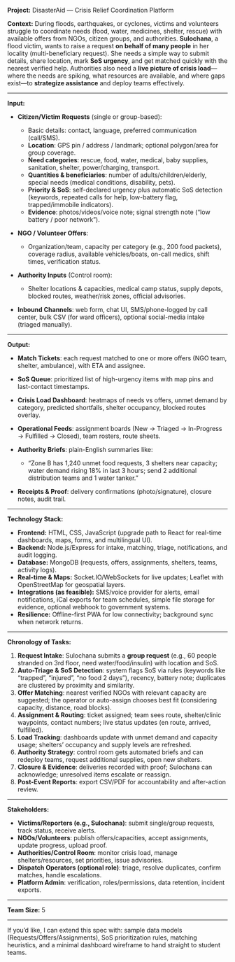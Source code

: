 **Project:** DisasterAid — Crisis Relief Coordination Platform

**Context:**
During floods, earthquakes, or cyclones, victims and volunteers struggle to coordinate needs (food, water, medicines, shelter, rescue) with available offers from NGOs, citizen groups, and authorities. **Sulochana**, a flood victim, wants to raise a request **on behalf of many people** in her locality (multi-beneficiary request). She needs a simple way to submit details, share location, mark **SoS urgency**, and get matched quickly with the nearest verified help. Authorities also need a **live picture of crisis load**—where the needs are spiking, what resources are available, and where gaps exist—to **strategize assistance** and deploy teams effectively.

---

**Input:**

* **Citizen/Victim Requests** (single or group-based):

  * Basic details: contact, language, preferred communication (call/SMS).
  * **Location**: GPS pin / address / landmark; optional polygon/area for group coverage.
  * **Need categories**: rescue, food, water, medical, baby supplies, sanitation, shelter, power/charging, transport.
  * **Quantities & beneficiaries**: number of adults/children/elderly, special needs (medical conditions, disability, pets).
  * **Priority & SoS**: self-declared urgency plus automatic SoS detection (keywords, repeated calls for help, low-battery flag, trapped/immobile indicators).
  * **Evidence**: photos/videos/voice note; signal strength note (“low battery / poor network”).
* **NGO / Volunteer Offers**:

  * Organization/team, capacity per category (e.g., 200 food packets), coverage radius, available vehicles/boats, on-call medics, shift times, verification status.
* **Authority Inputs** (Control room):

  * Shelter locations & capacities, medical camp status, supply depots, blocked routes, weather/risk zones, official advisories.
* **Inbound Channels**: web form, chat UI, SMS/phone-logged by call center, bulk CSV (for ward officers), optional social-media intake (triaged manually).

---

**Output:**

* **Match Tickets**: each request matched to one or more offers (NGO team, shelter, ambulance), with ETA and assignee.
* **SoS Queue**: prioritized list of high-urgency items with map pins and last-contact timestamps.
* **Crisis Load Dashboard**: heatmaps of needs vs offers, unmet demand by category, predicted shortfalls, shelter occupancy, blocked routes overlay.
* **Operational Feeds**: assignment boards (New → Triaged → In-Progress → Fulfilled → Closed), team rosters, route sheets.
* **Authority Briefs**: plain-English summaries like:

  * “Zone B has 1,240 unmet food requests, 3 shelters near capacity; water demand rising 18% in last 3 hours; send 2 additional distribution teams and 1 water tanker.”
* **Receipts & Proof**: delivery confirmations (photo/signature), closure notes, audit trail.

---

**Technology Stack:**

* **Frontend:** HTML, CSS, JavaScript (upgrade path to React for real-time dashboards, maps, forms, and multilingual UI).
* **Backend:** Node.js/Express for intake, matching, triage, notifications, and audit logging.
* **Database:** MongoDB (requests, offers, assignments, shelters, teams, activity logs).
* **Real-time & Maps:** Socket.IO/WebSockets for live updates; Leaflet with OpenStreetMap for geospatial layers.
* **Integrations (as feasible):** SMS/voice provider for alerts, email notifications, iCal exports for team schedules, simple file storage for evidence, optional webhook to government systems.
* **Resilience:** Offline-first PWA for low connectivity; background sync when network returns.

---

**Chronology of Tasks:**

1. **Request Intake**: Sulochana submits a **group request** (e.g., 60 people stranded on 3rd floor, need water/food/insulin) with location and SoS.
2. **Auto-Triage & SoS Detection**: system flags SoS via rules (keywords like “trapped”, “injured”, “no food 2 days”), recency, battery note; duplicates are clustered by proximity and similarity.
3. **Offer Matching**: nearest verified NGOs with relevant capacity are suggested; the operator or auto-assign chooses best fit (considering capacity, distance, road blocks).
4. **Assignment & Routing**: ticket assigned; team sees route, shelter/clinic waypoints, contact numbers; live status updates (en route, arrived, fulfilled).
5. **Load Tracking**: dashboards update with unmet demand and capacity usage; shelters’ occupancy and supply levels are refreshed.
6. **Authority Strategy**: control room gets automated briefs and can redeploy teams, request additional supplies, open new shelters.
7. **Closure & Evidence**: deliveries recorded with proof; Sulochana can acknowledge; unresolved items escalate or reassign.
8. **Post-Event Reports**: export CSV/PDF for accountability and after-action review.

---

**Stakeholders:**

* **Victims/Reporters (e.g., Sulochana)**: submit single/group requests, track status, receive alerts.
* **NGOs/Volunteers**: publish offers/capacities, accept assignments, update progress, upload proof.
* **Authorities/Control Room**: monitor crisis load, manage shelters/resources, set priorities, issue advisories.
* **Dispatch Operators (optional role)**: triage, resolve duplicates, confirm matches, handle escalations.
* **Platform Admin**: verification, roles/permissions, data retention, incident exports.

---

**Team Size:** 5


---

If you’d like, I can extend this spec with: sample data models (Requests/Offers/Assignments), SoS prioritization rules, matching heuristics, and a minimal dashboard wireframe to hand straight to student teams.
